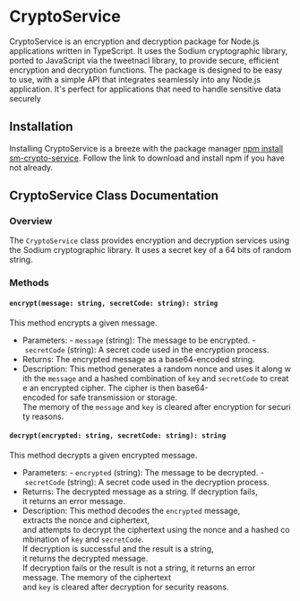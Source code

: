 # CryptoService

CryptoService is an encryption and decryption package for Node.js applications written in TypeScript. It uses the Sodium cryptographic library, ported to JavaScript via the tweetnacl library, to provide secure, efficient encryption and decryption functions. The package is designed to be easy to use, with a simple API that integrates seamlessly into any Node.js application. It's perfect for applications that need to handle sensitive data securely

## Installation

Installing CryptoService is a breeze with the package manager [npm install sm-crypto-service](https://www.npmjs.com/). Follow the link to download and install npm if you have not already.

## CryptoService Class Documentation

### Overview

The `CryptoService` class provides encryption and decryption services using the Sodium cryptographic library. It uses a secret key of a 64 bits of random string.

### Methods

#### `encrypt(message: string, secretCode: string): string`

This method encrypts a given message.

- Parameters:
  - `message` (string): The message to be encrypted.
  - `secretCode` (string): A secret code used in the encryption process.
- Returns: The encrypted message as a base64-encoded string.
- Description: This method generates a random nonce and uses it along with the `message` and a hashed combination of `key` and `secretCode` to create an encrypted cipher. The cipher is then base64-encoded for safe transmission or storage. The memory of the `message` and `key` is cleared after encryption for security reasons.

#### `decrypt(encrypted: string, secretCode: string): string`

This method decrypts a given encrypted message.

- Parameters:
  - `encrypted` (string): The message to be decrypted.
  - `secretCode` (string): A secret code used in the decryption process.
- Returns: The decrypted message as a string. If decryption fails, it returns an error message.
- Description: This method decodes the `encrypted` message, extracts the nonce and ciphertext, and attempts to decrypt the ciphertext using the nonce and a hashed combination of `key` and `secretCode`. If decryption is successful and the result is a string, it returns the decrypted message. If decryption fails or the result is not a string, it returns an error message. The memory of the ciphertext and `key` is cleared after decryption for security reasons.
